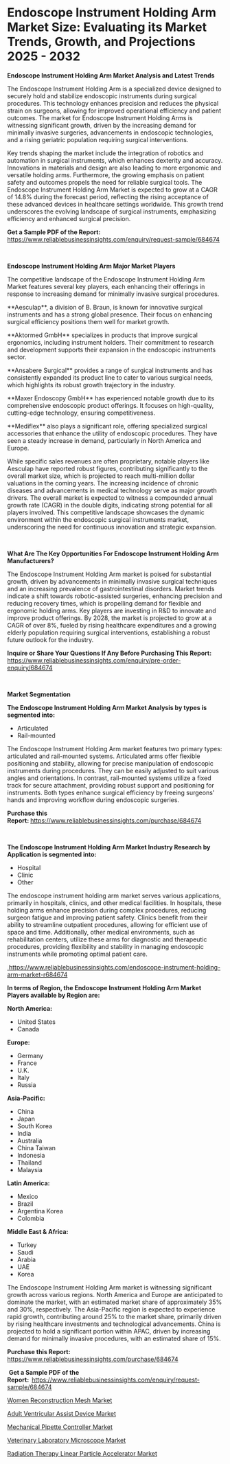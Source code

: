 <p><h1>Endoscope Instrument Holding Arm Market Size: Evaluating its Market Trends, Growth, and Projections 2025 - 2032</h1></p><p><strong>Endoscope Instrument Holding Arm Market Analysis and Latest Trends</strong></p>
<p><p>The Endoscope Instrument Holding Arm is a specialized device designed to securely hold and stabilize endoscopic instruments during surgical procedures. This technology enhances precision and reduces the physical strain on surgeons, allowing for improved operational efficiency and patient outcomes. The market for Endoscope Instrument Holding Arms is witnessing significant growth, driven by the increasing demand for minimally invasive surgeries, advancements in endoscopic technologies, and a rising geriatric population requiring surgical interventions.</p><p>Key trends shaping the market include the integration of robotics and automation in surgical instruments, which enhances dexterity and accuracy. Innovations in materials and design are also leading to more ergonomic and versatile holding arms. Furthermore, the growing emphasis on patient safety and outcomes propels the need for reliable surgical tools. The Endoscope Instrument Holding Arm Market is expected to grow at a CAGR of 14.8% during the forecast period, reflecting the rising acceptance of these advanced devices in healthcare settings worldwide. This growth trend underscores the evolving landscape of surgical instruments, emphasizing efficiency and enhanced surgical precision.</p></p>
<p><strong>Get a Sample PDF of the Report:&nbsp;</strong> <a href="https://www.reliablebusinessinsights.com/enquiry/request-sample/684674?utm_campaign=96&utm_medium=2&utm_source=Github&utm_content=ia&utm_term=29032025&utm_id=endoscope-instrument-holding-arm">https://www.reliablebusinessinsights.com/enquiry/request-sample/684674</a></p>
<p>&nbsp;</p>
<p><strong>Endoscope Instrument Holding Arm Major Market Players</strong></p>
<p><p>The competitive landscape of the Endoscope Instrument Holding Arm Market features several key players, each enhancing their offerings in response to increasing demand for minimally invasive surgical procedures. </p><p>**Aesculap**, a division of B. Braun, is known for innovative surgical instruments and has a strong global presence. Their focus on enhancing surgical efficiency positions them well for market growth.</p><p>**Aktormed GmbH** specializes in products that improve surgical ergonomics, including instrument holders. Their commitment to research and development supports their expansion in the endoscopic instruments sector.</p><p>**Ansabere Surgical** provides a range of surgical instruments and has consistently expanded its product line to cater to various surgical needs, which highlights its robust growth trajectory in the industry.</p><p>**Maxer Endoscopy GmbH** has experienced notable growth due to its comprehensive endoscopic product offerings. It focuses on high-quality, cutting-edge technology, ensuring competitiveness.</p><p>**Mediflex** also plays a significant role, offering specialized surgical accessories that enhance the utility of endoscopic procedures. They have seen a steady increase in demand, particularly in North America and Europe.</p><p>While specific sales revenues are often proprietary, notable players like Aesculap have reported robust figures, contributing significantly to the overall market size, which is projected to reach multi-million dollar valuations in the coming years. The increasing incidence of chronic diseases and advancements in medical technology serve as major growth drivers. The overall market is expected to witness a compounded annual growth rate (CAGR) in the double digits, indicating strong potential for all players involved. This competitive landscape showcases the dynamic environment within the endoscopic surgical instruments market, underscoring the need for continuous innovation and strategic expansion.</p></p>
<p>&nbsp;</p>
<p><strong>What Are The Key Opportunities For Endoscope Instrument Holding Arm Manufacturers?</strong></p>
<p><p>The Endoscope Instrument Holding Arm market is poised for substantial growth, driven by advancements in minimally invasive surgical techniques and an increasing prevalence of gastrointestinal disorders. Market trends indicate a shift towards robotic-assisted surgeries, enhancing precision and reducing recovery times, which is propelling demand for flexible and ergonomic holding arms. Key players are investing in R&D to innovate and improve product offerings. By 2028, the market is projected to grow at a CAGR of over 8%, fueled by rising healthcare expenditures and a growing elderly population requiring surgical interventions, establishing a robust future outlook for the industry.</p></p>
<p><strong>Inquire or Share Your Questions If Any Before Purchasing This Report:</strong> <a href="https://www.reliablebusinessinsights.com/enquiry/pre-order-enquiry/684674?utm_campaign=96&utm_medium=2&utm_source=Github&utm_content=ia&utm_term=29032025&utm_id=endoscope-instrument-holding-arm">https://www.reliablebusinessinsights.com/enquiry/pre-order-enquiry/684674</a></p>
<p>&nbsp;</p>
<p><strong>Market Segmentation</strong></p>
<p><strong>The Endoscope Instrument Holding Arm Market Analysis by types is segmented into:</strong></p>
<p><ul><li>Articulated</li><li>Rail-mounted</li></ul></p>
<p><p>The Endoscope Instrument Holding Arm market features two primary types: articulated and rail-mounted systems. Articulated arms offer flexible positioning and stability, allowing for precise manipulation of endoscopic instruments during procedures. They can be easily adjusted to suit various angles and orientations. In contrast, rail-mounted systems utilize a fixed track for secure attachment, providing robust support and positioning for instruments. Both types enhance surgical efficiency by freeing surgeons' hands and improving workflow during endoscopic surgeries.</p></p>
<p><strong>Purchase this Report:&nbsp;</strong><a href="https://www.reliablebusinessinsights.com/purchase/684674?utm_campaign=96&utm_medium=2&utm_source=Github&utm_content=ia&utm_term=29032025&utm_id=endoscope-instrument-holding-arm">https://www.reliablebusinessinsights.com/purchase/684674</a></p>
<p>&nbsp;</p>
<p><strong>The Endoscope Instrument Holding Arm Market Industry Research by Application is segmented into:</strong></p>
<p><ul><li>Hospital</li><li>Clinic</li><li>Other</li></ul></p>
<p><p>The endoscope instrument holding arm market serves various applications, primarily in hospitals, clinics, and other medical facilities. In hospitals, these holding arms enhance precision during complex procedures, reducing surgeon fatigue and improving patient safety. Clinics benefit from their ability to streamline outpatient procedures, allowing for efficient use of space and time. Additionally, other medical environments, such as rehabilitation centers, utilize these arms for diagnostic and therapeutic procedures, providing flexibility and stability in managing endoscopic instruments while promoting optimal patient care.</p></p>
<p><a href="https://www.reliablebusinessinsights.com/endoscope-instrument-holding-arm-market-r684674?utm_campaign=96&utm_medium=2&utm_source=Github&utm_content=ia&utm_term=29032025&utm_id=endoscope-instrument-holding-arm">&nbsp;https://www.reliablebusinessinsights.com/endoscope-instrument-holding-arm-market-r684674</a></p>
<p><strong>In terms of Region, the Endoscope Instrument Holding Arm Market Players available by Region are:</strong></p>
<p>
    <p> <strong> North America: </strong>
        <ul>
            <li>United States</li>
            <li>Canada</li>
        </ul>
        </p> 
    <p> <strong> Europe: </strong>
        <ul>
            <li>Germany</li>
            <li>France</li>
            <li>U.K.</li>
            <li>Italy</li>
            <li>Russia</li>
        </ul>
        </p> 
    <p> <strong> Asia-Pacific: </strong>
        <ul>
            <li>China</li>
            <li>Japan</li>
            <li>South Korea</li>
            <li>India</li>
            <li>Australia</li>
            <li>China Taiwan</li>
            <li>Indonesia</li>
            <li>Thailand</li>
            <li>Malaysia</li>
        </ul>
        </p> 
    <p> <strong> Latin America: </strong>
        <ul>
            <li>Mexico</li>
            <li>Brazil</li>
            <li>Argentina Korea</li>
            <li>Colombia</li>
        </ul>
        </p> 
    <p> <strong> Middle East & Africa: </strong>
        <ul>
            <li>Turkey</li>
            <li>Saudi</li>
            <li>Arabia</li>
            <li>UAE</li>
            <li>Korea</li>
        </ul>
    </p>
    </p>
<p><p>The Endoscope Instrument Holding Arm market is witnessing significant growth across various regions. North America and Europe are anticipated to dominate the market, with an estimated market share of approximately 35% and 30%, respectively. The Asia-Pacific region is expected to experience rapid growth, contributing around 25% to the market share, primarily driven by rising healthcare investments and technological advancements. China is projected to hold a significant portion within APAC, driven by increasing demand for minimally invasive procedures, with an estimated share of 15%.</p></p>
<p><strong>Purchase this Report: </strong><a href="https://www.reliablebusinessinsights.com/purchase/684674?utm_campaign=96&utm_medium=2&utm_source=Github&utm_content=ia&utm_term=29032025&utm_id=endoscope-instrument-holding-arm">https://www.reliablebusinessinsights.com/purchase/684674</a></p>
<p>&nbsp;<strong>Get a Sample PDF of the Report:&nbsp;&nbsp;</strong><a href="https://www.reliablebusinessinsights.com/enquiry/request-sample/684674?utm_campaign=96&utm_medium=2&utm_source=Github&utm_content=ia&utm_term=29032025&utm_id=endoscope-instrument-holding-arm">https://www.reliablebusinessinsights.com/enquiry/request-sample/684674</a></p>
<p><strong></strong></p>
<p><p><a href="https://github.com/duskodazzi34/Market-Research-Report-List-1/blob/main/women-reconstruction-mesh-market.md?utm_campaign=96&utm_medium=2&utm_source=Github&utm_content=ia&utm_term=29032025&utm_id=endoscope-instrument-holding-arm">Women Reconstruction Mesh Market</a></p><p><a href="https://github.com/kabotcaddoub/Market-Research-Report-List-1/blob/main/adult-ventricular-assist-device-market.md?utm_campaign=96&utm_medium=2&utm_source=Github&utm_content=ia&utm_term=29032025&utm_id=endoscope-instrument-holding-arm">Adult Ventricular Assist Device Market</a></p><p><a href="https://github.com/drevertevell/Market-Research-Report-List-1/blob/main/mechanical-pipette-controller-market.md?utm_campaign=96&utm_medium=2&utm_source=Github&utm_content=ia&utm_term=29032025&utm_id=endoscope-instrument-holding-arm">Mechanical Pipette Controller Market</a></p><p><a href="https://github.com/forttgoddym7/Market-Research-Report-List-1/blob/main/veterinary-laboratory-microscope-market.md?utm_campaign=96&utm_medium=2&utm_source=Github&utm_content=ia&utm_term=29032025&utm_id=endoscope-instrument-holding-arm">Veterinary Laboratory Microscope Market</a></p><p><a href="https://github.com/elhibacajka/Market-Research-Report-List-1/blob/main/radiation-therapy-linear-particle-accelerator-market.md?utm_campaign=96&utm_medium=2&utm_source=Github&utm_content=ia&utm_term=29032025&utm_id=endoscope-instrument-holding-arm">Radiation Therapy Linear Particle Accelerator Market</a></p></p>